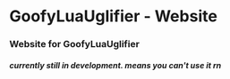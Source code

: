 # GoofyLuaUglifier - Website

### Website for GoofyLuaUglifier

##### currently still in development. means you can't use it rn

